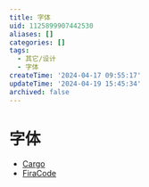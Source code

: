 ```yaml
---
title: 字体
uid: 1125899907442530
aliases: []
categories: []
tags:
  - 其它/设计
  - 字体
createTime: '2024-04-17 09:55:17'
updateTime: '2024-04-19 15:45:34'
archived: false
---
```


# 字体

- [Cargo](https://cargo.site/)
- [FiraCode](https://github.com/tonsky/FiraCode)
